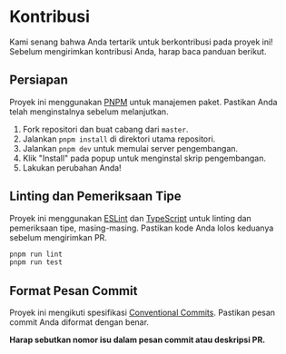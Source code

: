 # Kontribusi

Kami senang bahwa Anda tertarik untuk berkontribusi pada proyek ini! Sebelum mengirimkan kontribusi Anda, harap baca panduan berikut.

## Persiapan

Proyek ini menggunakan [PNPM](https://pnpm.js.org/) untuk manajemen paket. Pastikan Anda telah menginstalnya sebelum melanjutkan.

1. Fork repositori dan buat cabang dari `master`.
2. Jalankan `pnpm install` di direktori utama repositori.
3. Jalankan `pnpm dev` untuk memulai server pengembangan.
4. Klik "Install" pada popup untuk menginstal skrip pengembangan.
5. Lakukan perubahan Anda!

## Linting dan Pemeriksaan Tipe

Proyek ini menggunakan [ESLint](https://eslint.org/) dan [TypeScript](https://www.typescriptlang.org/) untuk linting dan pemeriksaan tipe, masing-masing. Pastikan kode Anda lolos keduanya sebelum mengirimkan PR.

```bash
pnpm run lint
pnpm run test
```

## Format Pesan Commit

Proyek ini mengikuti spesifikasi [Conventional Commits](https://www.conventionalcommits.org/). Pastikan pesan commit Anda diformat dengan benar.

**Harap sebutkan nomor isu dalam pesan commit atau deskripsi PR.**
